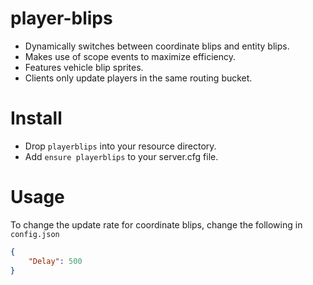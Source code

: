 # player-blips
* Dynamically switches between coordinate blips and entity blips.
* Makes use of scope events to maximize efficiency.
* Features vehicle blip sprites.
* Clients only update players in the same routing bucket.

# Install
* Drop `playerblips` into your resource directory.
* Add `ensure playerblips` to your server.cfg file.

# Usage
To change the update rate for coordinate blips, change the following in `config.json`
```json
{
    "Delay": 500
}
```
